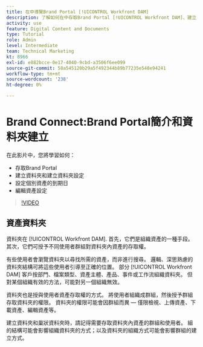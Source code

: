 ```yaml
---
title: 在中導覽Brand Portal [!UICONTROL Workfront DAM]
description: 了解如何在中存取Brand Portal [!UICONTROL Workfront DAM]、建立資料夾、設定個別資產的到期日，以及編輯資產設定。
activity: use
feature: Digital Content and Documents
type: Tutorial
role: Admin
level: Intermediate
team: Technical Marketing
kt: 8966
exl-id: e882bcce-0e17-4040-9cbd-a3506f6ee099
source-git-commit: 58a545120b29a5f492344b89b77235e548e94241
workflow-type: tm+mt
source-wordcount: '238'
ht-degree: 0%

---
```


# Brand Connect:Brand Portal簡介和資料夾建立

在此影片中，您將學習如何：

* 存取Brand Portal
* 建立資料夾和建立資料夾設定
* 設定個別資產的到期日
* 編輯資產設定

>[!VIDEO](https://video.tv.adobe.com/v/335229/?quality=12)

## 資產資料夾

資料夾在 [!UICONTROL Workfront DAM]. 首先，它們是組織資產的一種手段。 其次，它們可授予不同使用者群組對資料夾內資產的存取權。

有些使用者會瀏覽資料夾以尋找所需的資產，而非進行搜尋。 邏輯、深思熟慮的資料夾結構可將這些使用者引導至正確的位置。 部分 [!UICONTROL Workfront DAM] 客戶按部門、檔案類型、資產主體、產品、事件或工作流組織資料夾。 但對某個組織有效的方法，可能對另一個組織無效。

資料夾也是授與使用者資產存取權的方式。 將使用者組織成群組，然後授予群組存取資料夾的權限。 資料夾的權限可能會因群組而異 — 僅限檢視、上傳資產、下載資產、編輯資產等。

建立資料夾和巢狀資料夾時，請記得需要存取資料夾內資產的群組和使用者。 組的結構可能會影響組織資料夾的方式；以及資料夾的組織方式可能會影響群組的建立方式。
